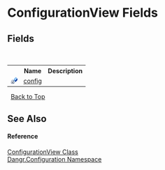 # ConfigurationView Fields
 


## Fields
&nbsp;<table><tr><th></th><th>Name</th><th>Description</th></tr><tr><td>![Private field](media/privfield.gif "Private field")</td><td><a href="F_Dangr_Configuration_ConfigurationView_config">config</a></td><td /></tr></table>&nbsp;
<a href="#configurationview-fields">Back to Top</a>

## See Also


#### Reference
<a href="T_Dangr_Configuration_ConfigurationView">ConfigurationView Class</a><br /><a href="N_Dangr_Configuration">Dangr.Configuration Namespace</a><br />